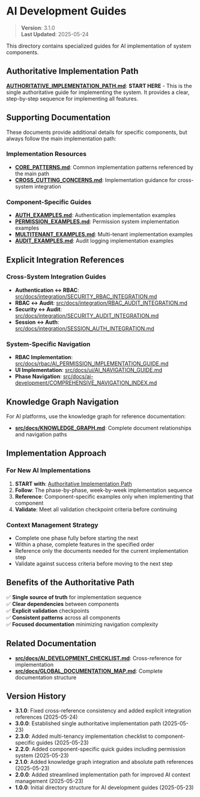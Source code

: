 
# AI Development Guides

> **Version**: 3.1.0  
> **Last Updated**: 2025-05-24

This directory contains specialized guides for AI implementation of system components.

## Authoritative Implementation Path

**[AUTHORITATIVE_IMPLEMENTATION_PATH.md](src/docs/ai-development/AUTHORITATIVE_IMPLEMENTATION_PATH.md)**: **START HERE** - This is the single authoritative guide for implementing the system. It provides a clear, step-by-step sequence for implementing all features.

## Supporting Documentation

These documents provide additional details for specific components, but always follow the main implementation path:

### Implementation Resources
- **[CORE_PATTERNS.md](src/docs/ai-development/CORE_PATTERNS.md)**: Common implementation patterns referenced by the main path
- **[CROSS_CUTTING_CONCERNS.md](src/docs/ai-development/CROSS_CUTTING_CONCERNS.md)**: Implementation guidance for cross-system integration

### Component-Specific Guides
- **[AUTH_EXAMPLES.md](src/docs/ai-development/AUTH_EXAMPLES.md)**: Authentication implementation examples
- **[PERMISSION_EXAMPLES.md](src/docs/ai-development/PERMISSION_EXAMPLES.md)**: Permission system implementation examples
- **[MULTITENANT_EXAMPLES.md](src/docs/ai-development/MULTITENANT_EXAMPLES.md)**: Multi-tenant implementation examples
- **[AUDIT_EXAMPLES.md](src/docs/ai-development/AUDIT_EXAMPLES.md)**: Audit logging implementation examples

## Explicit Integration References

### Cross-System Integration Guides
- **Authentication ↔ RBAC**: [src/docs/integration/SECURITY_RBAC_INTEGRATION.md](src/docs/integration/SECURITY_RBAC_INTEGRATION.md)
- **RBAC ↔ Audit**: [src/docs/integration/RBAC_AUDIT_INTEGRATION.md](src/docs/integration/RBAC_AUDIT_INTEGRATION.md)
- **Security ↔ Audit**: [src/docs/integration/SECURITY_AUDIT_INTEGRATION.md](src/docs/integration/SECURITY_AUDIT_INTEGRATION.md)
- **Session ↔ Auth**: [src/docs/integration/SESSION_AUTH_INTEGRATION.md](src/docs/integration/SESSION_AUTH_INTEGRATION.md)

### System-Specific Navigation
- **RBAC Implementation**: [src/docs/rbac/AI_PERMISSION_IMPLEMENTATION_GUIDE.md](src/docs/rbac/AI_PERMISSION_IMPLEMENTATION_GUIDE.md)
- **UI Implementation**: [src/docs/ui/AI_NAVIGATION_GUIDE.md](src/docs/ui/AI_NAVIGATION_GUIDE.md)
- **Phase Navigation**: [src/docs/ai-development/COMPREHENSIVE_NAVIGATION_INDEX.md](src/docs/ai-development/COMPREHENSIVE_NAVIGATION_INDEX.md)

## Knowledge Graph Navigation

For AI platforms, use the knowledge graph for reference documentation:
- **[src/docs/KNOWLEDGE_GRAPH.md](src/docs/KNOWLEDGE_GRAPH.md)**: Complete document relationships and navigation paths

## Implementation Approach

### For New AI Implementations
1. **START with**: [Authoritative Implementation Path](src/docs/ai-development/AUTHORITATIVE_IMPLEMENTATION_PATH.md)
2. **Follow**: The phase-by-phase, week-by-week implementation sequence
3. **Reference**: Component-specific examples only when implementing that component
4. **Validate**: Meet all validation checkpoint criteria before continuing

### Context Management Strategy
- Complete one phase fully before starting the next
- Within a phase, complete features in the specified order
- Reference only the documents needed for the current implementation step
- Validate against success criteria before moving to the next step

## Benefits of the Authoritative Path

✅ **Single source of truth** for implementation sequence  
✅ **Clear dependencies** between components  
✅ **Explicit validation** checkpoints  
✅ **Consistent patterns** across all components  
✅ **Focused documentation** minimizing navigation complexity  

## Related Documentation

- **[src/docs/AI_DEVELOPMENT_CHECKLIST.md](src/docs/AI_DEVELOPMENT_CHECKLIST.md)**: Cross-reference for implementation
- **[src/docs/GLOBAL_DOCUMENTATION_MAP.md](src/docs/GLOBAL_DOCUMENTATION_MAP.md)**: Complete documentation structure

## Version History

- **3.1.0**: Fixed cross-reference consistency and added explicit integration references (2025-05-24)
- **3.0.0**: Established single authoritative implementation path (2025-05-23)
- **2.3.0**: Added multi-tenancy implementation checklist to component-specific guides (2025-05-23)
- **2.2.0**: Added component-specific quick guides including permission system (2025-05-23)
- **2.1.0**: Added knowledge graph integration and absolute path references (2025-05-23)
- **2.0.0**: Added streamlined implementation path for improved AI context management (2025-05-23)
- **1.0.0**: Initial directory structure for AI development guides (2025-05-23)
